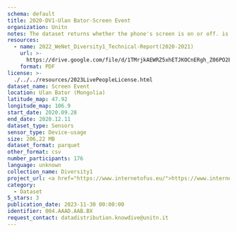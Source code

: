 ```yaml
---
schema: default
title: 2020-DV1-Ulan Bator-Screen Event
organization: Unitn
notes: The dataset returns whether the phone's screen is on or off. is part of Wenet Diversity 1 data collection, which contains data about the everyday life activities of students coming from 8 different universities located in China, Denmark, India, Italy, Mexico, Mongolia, Paraguay and UK. The data were collected via questionnaires, data coming from 27 smartphone sensors associated to thousand self-reported annotations over a period of 4 weeks.
resources:
  - name: 2022_WeNet_Diversity1_Technical-Report(2020-2021)
    url: >-
      https://drive.google.com/file/d/1TMrjkAEWRZ5xhETJKOCnERgh_Z06PO2E/view?usp=drive_link
    format: PDF
license: >-
  ./../../resources/2023LivePeopleLicense.html
dataset_name: Screen Event
location: Ulan Bator (Mongolia)
latitude_map: 47.92
longitude_map: 106.9
start_date: 2020.09.28
end_date: 2020.12.11
dataset_type: Sensors
sensor_type: Device-usage
size: 206,22 MB
dataset_format: parquet
other_format: csv
number_participants: 176
language: unknown
collection_name: Diversity1
project_url: <a href="https://www.internetofus.eu/">https://www.internetofus.eu/</a>
category:
  - Dataset
5_stars: 3
publication_date: 2023-11-30 00:00:00
identifier: 004.AAAD.AAB.BX
request_contact: datadistribution.knowdive@unitn.it
---
```

